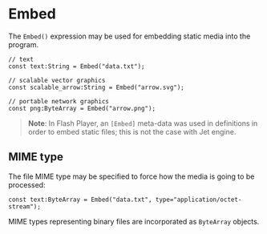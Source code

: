 # Embed

The `Embed()` expression may be used for embedding static media into the program.

```
// text
const text:String = Embed("data.txt");

// scalable vector graphics
const scalable_arrow:String = Embed("arrow.svg");

// portable network graphics
const png:ByteArray = Embed("arrow.png");
```

> **Note**: In Flash Player, an `[Embed]` meta-data was used in definitions in order to embed static files; this is not the case with Jet engine.

## MIME type

The file MIME type may be specified to force how the media is going to be processed:

```
const text:ByteArray = Embed("data.txt", type="application/octet-stream");
```

MIME types representing binary files are incorporated as `ByteArray` objects.